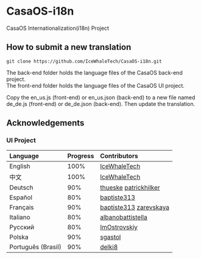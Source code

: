 
# CasaOS-i18n
CasaOS Internationalization(i18n) Project

## How to submit a new translation

```
git clone https://github.com/IceWhaleTech/CasaOS-i18n.git
```

The back-end folder holds the language files of the CasaOS back-end project.  
The front-end folder holds the language files of the CasaOS UI project.  

Copy the en_us.js (front-end) or en_us.json (back-end) to a new file named de_de.js (front-end) or de_de.json (back-end). Then update the translation.

## Acknowledgements

### UI Project
| Language | Progress | Contributors |
| :-----| :----- | :---- |
| English | 100% | [IceWhaleTech](https://github.com/IceWhaleTech) |
| 中文 | 100% | [IceWhaleTech](https://github.com/IceWhaleTech) |
| Deutsch | 90% | [thueske](https://github.com/thueske) [patrickhilker](https://github.com/patrickhilker)|
| Español | 80% | [baptiste313](https://github.com/baptiste313) |
| Français | 90% | [baptiste313](https://github.com/baptiste313) [zarevskaya](https://github.com/zarevskaya)|
| Italiano | 80% | [albanobattistella](https://github.com/albanobattistella) |
| Русский | 80% | [ImOstrovskiy](https://github.com/ImOstrovskiy) |
| Polska | 90% | [sgastol](https://github.com/sgastol) |
| Português (Brasil) | 90% | [delki8](https://github.com/delki8) |
